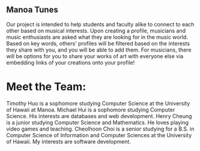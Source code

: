## Manoa Tunes 

Our project is intended to help students and faculty alike to connect to each other based on musical interests. Upon creating a profile, musicians and music enthusiasts are asked what they are looking for in the music world. Based on key words, others' profiles will be filtered based on the interests they share with you, and you will be able to add them. For musicians, there will be options for you to share your works of art with everyone else via embedding links of your creations onto your profile!

# Meet the Team:

Timothy Huo is a sophomore studying Computer Science at the University of Hawaii at Manoa.
Michael Hui is a sophomore studying Computer Science. His interests are databases and web development.
Henry Cheung is a junior studying Computer Science and Mathematics. He loves playing video games and teaching.
Cheolhoon Choi is a senior studying for a B.S. in Computer Science of Information and Computer Sciences at the University of Hawaii. My interests are software development.
